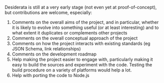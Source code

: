 Desiderata is still at a very early stage (not even yet at proof-of-concept), but contributions are welcome, especially:

1.	Comments on the overall aims of the project, and in particular, whether it is likely to evolve into something useful (or at least interesting) and to what extent it duplicates or complements other projects
2.	Comments on the overall conceptual approach of the project
3.	Comments on how the project interacts with existing standards (eg JSON Schema, link relationships)
4.	Comments on the development roadmap
5.	Help making the project easier to engage with, particularly making it easy to build the sources and experiment with the code. Testing the build procedure on a variety of platforms would help a lot.
6.	Help with porting the code to Node.js
